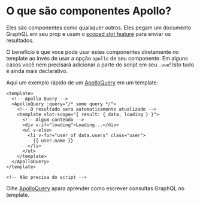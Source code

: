 # O que são componentes Apollo?

Eles são componentes como quaisquer outros. Eles pegam um documento GraphQL em seu prop e usam o [scoped slot feature](https://vuejs.org/v2/guide/components-slots.html#Scoped-Slots) para enviar os resultados.

O benefício é que voce pode usar estes componentes diretamente no template ao invés de usar a opção `apollo` de seu componente. Em alguns casos você nem precisará adicionar a parte do script em seu `.vue`! Isto tudo é ainda mais declarativo.

Aqui um exemplo rápido de um [ApolloQuery](./query.md) em um template:

```vue
<template>
  <!-- Apollo Query -->
  <ApolloQuery :query="/* some query */">
    <!-- O resultado sera automaticamente atualizado -->
    <template slot-scope="{ result: { data, loading } }">
      <!-- Algum conteúdo -->
      <div v-if="loading">Loading...</div>
      <ul v-else>
        <li v-for="user of data.users" class="user">
          {{ user.name }}
        </li>
      </ul>
    </template>
  </ApolloQuery>
</template>

<!-- Não precisa do script -->
```

Olhe [ApolloQuery](./query.md) apara aprender como escrever consultas GraphQL no template.

